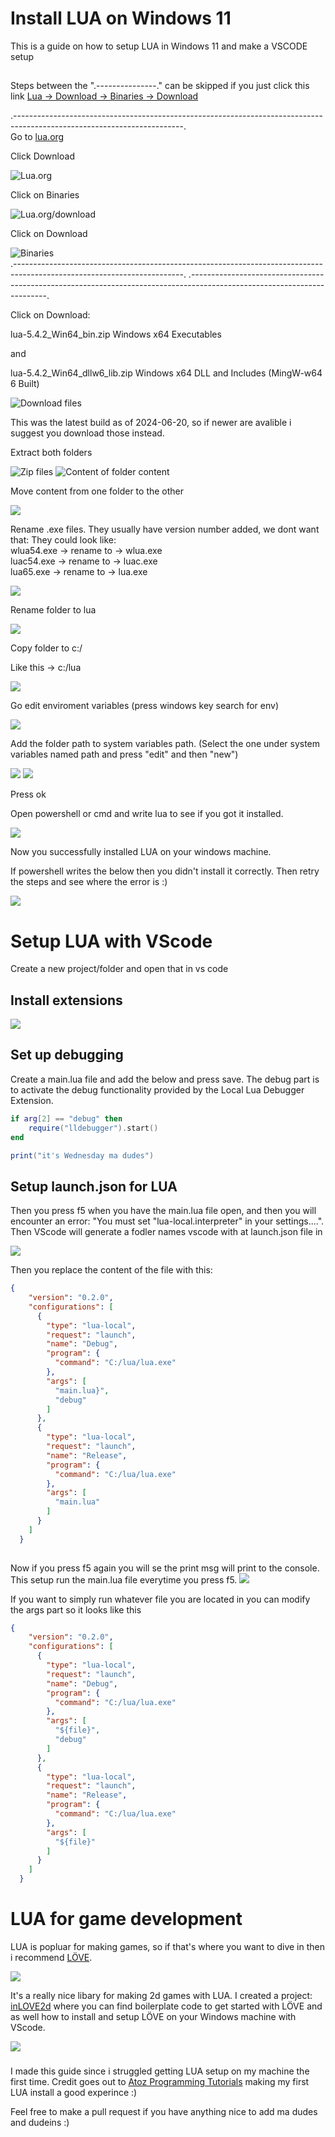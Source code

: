 # Install LUA on Windows 11
This is a guide on how to setup LUA in Windows 11 and make a VSCODE setup
## 
Steps between the ".---------------." can be skipped if you just click this link [Lua -> Download -> Binaries -> Download](https://luabinaries.sourceforge.net/download.html)

.------------------------------------------------------------------------------------------------------------------------.  
 Go to [lua.org](https://lua.org)  

Click Download  


![Lua.org](files/img/lua_web_00.png)

Click on Binaries  

![Lua.org/download](files/img/lua_web_01.png)

Click on Download  

![Binaries](files/img/lua_web_02.png)  
.------------------------------------------------------------------------------------------------------------------------. 
.------------------------------------------------------------------------------------------------------------------------. 
    
Click on Download:  

lua-5.4.2_Win64_bin.zip	Windows x64 Executables 

and

lua-5.4.2_Win64_dllw6_lib.zip	Windows x64 DLL and Includes
(MingW-w64 6 Built)  

![Download files](files/img/lua_web_03.png)

This was the latest build as of 2024-06-20, so if newer are avalible i suggest you download those instead.  

Extract both folders  

![Zip files](files/img/download_zip.png)
![Content of folder content](files/img/content_of_the_dl_folders.png)

Move content from one folder to the other  

![](files/img/copy_everything_to_one_folder.png)

Rename .exe files. They usually have version number added, we dont want that:
They could look like:  
wlua54.exe -> rename to -> wlua.exe  
luac54.exe -> rename to -> luac.exe  
lua65.exe -> rename to -> lua.exe  

![](files/img/rename_exe_files.png)

Rename folder to lua  

![](files/img/rename_folder_to_lua.png)

Copy folder to c:/  

Like this -> c:/lua  

![](files/img/copy_lua_folder_to_c_drive.png)


Go edit enviroment variables (press windows key search for env)  

![](files/img/find_edit_env_vars.png)

Add the folder path to system variables path. (Select the one under system variables named path and press "edit" and then  "new")  

![](files/img/find_path__press_edit_00.png)
![](files/img/add_lua_to_path.png)

Press ok

Open powershell or cmd and write lua to see if you got it installed.

![](files/img/open_powershell_write_lua.png)

Now you successfully installed LUA on your windows machine.

If powershell writes the below then you didn't install it correctly. Then retry the steps and see where the error is :)  

![](files/img/lua_not_installed_correctly_00.png)

# Setup LUA with VScode

Create a new project/folder and open that in vs code  

## Install extensions
![](files/img/vscode/install_extensions.png)

## Set up debugging
Create a main.lua file and add the below and press save. The debug part is to activate the debug functionality provided by the Local Lua Debugger Extension.
```LUA
if arg[2] == "debug" then
    require("lldebugger").start()
end

print("it's Wednesday ma dudes")
```


## Setup launch.json for LUA
Then you press f5 when you have the main.lua file open, and then you will encounter an error: "You must set "lua-local.interpreter" in your settings....". Then VScode will generate a fodler names vscode with at launch.json file in

![](files/img/vscode/vs_code_first_f5.png)

Then you replace the content of the file with this:

```JSON
{
    "version": "0.2.0",
    "configurations": [
      {
        "type": "lua-local",
        "request": "launch",
        "name": "Debug",
        "program": {
          "command": "C:/lua/lua.exe"
        },
        "args": [
          "main.lua}",
          "debug"
        ]
      },
      {
        "type": "lua-local",
        "request": "launch",
        "name": "Release",
        "program": {
          "command": "C:/lua/lua.exe"
        },
        "args": [
          "main.lua"
        ]
      }
    ]
  }
  
```

Now if you press f5 again you will se the print msg will print to the console. This setup run the main.lua file everytime you press f5.
![](files/img/vscode/first_lua_success.png)

If you want to simply run whatever file you are located in you can modify the args part so it looks like this 

```JSON
{
    "version": "0.2.0",
    "configurations": [
      {
        "type": "lua-local",
        "request": "launch",
        "name": "Debug",
        "program": {
          "command": "C:/lua/lua.exe"
        },
        "args": [
          "${file}",
          "debug"
        ]
      },
      {
        "type": "lua-local",
        "request": "launch",
        "name": "Release",
        "program": {
          "command": "C:/lua/lua.exe"
        },
        "args": [
          "${file}"
        ]
      }
    ]
  }
```

# LUA for game development
LUA is popluar for making games, so if that's where you want to dive in then i recommend [LÖVE](https://love2d.org).

![](files/img/Löve2d_logo.png)   

It's a really nice libary for making 2d games with LUA. I created a project: [inLOVE2d](https://github.com/sabelkat1/inLove2d) where you can find boilerplate code to get started with LÖVE and as well how to install and setup LÖVE on your Windows machine with VScode.    

![](files/img/inLove2d_160x160.png)


### 

I made this guide since i struggled getting LUA setup on my machine the first time. Credit goes out to [Atoz Programming Tutorials](https://www.youtube.com/watch?v=pC1fsQRX68I) making my first LUA install a good experince :)

Feel free to make a pull request if you have anything nice to add ma dudes and dudeins :) 
